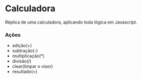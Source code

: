 # Calculadora

Réplica de uma calculadora, aplicando toda lógica em Javascript.

### Ações

- adição(+)
- subtração(-)
- multiplicação(*)
- divisão(/)
- clear(limpar o visor)
- resultado(=)

